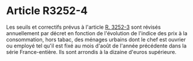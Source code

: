 # Article R3252-4

  
Les seuils et correctifs prévus à l'article [R. 3252-3][1] sont révisés annuellement par décret en fonction de l'évolution de l'indice des prix à la consommation, hors tabac, des ménages urbains dont le chef est ouvrier ou employé tel qu'il est fixé au mois d'août de l'année précédente dans la série France-entière. Ils sont arrondis à la dizaine d'euros supérieure.

 [1]: /affichCodeArticle.do?cidTexte=LEGITEXT000006072050&idArticle=LEGIARTI000018487331&dateTexte=&categorieLien=cid